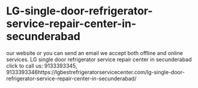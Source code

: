# LG-single-door-refrigerator-service-repair-center-in-secunderabad
our website or you can send an email we accept both offline and online services. LG single door refrigerator service repair center in secunderabad click to call us: 9133393345, 9133393346https://lgbestrefrigeratorservicecenter.com/lg-single-door-refrigerator-service-repair-center-in-secunderabad/ 
